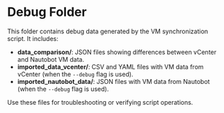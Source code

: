 # Debug Folder

This folder contains debug data generated by the VM synchronization script. It includes:

- **data_comparison/**: JSON files showing differences between vCenter and Nautobot VM data.
- **imported_data_vcenter/**: CSV and YAML files with VM data from vCenter (when the `--debug` flag is used).
- **imported_nautobot_data/**: JSON files with VM data from Nautobot (when the `--debug` flag is used).

Use these files for troubleshooting or verifying script operations.